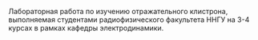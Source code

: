 Лабораторная работа по изучению отражательного клистрона, выполняемая студентами радиофизического факультета ННГУ на 3-4 курсах в рамках кафедры электродинамики.